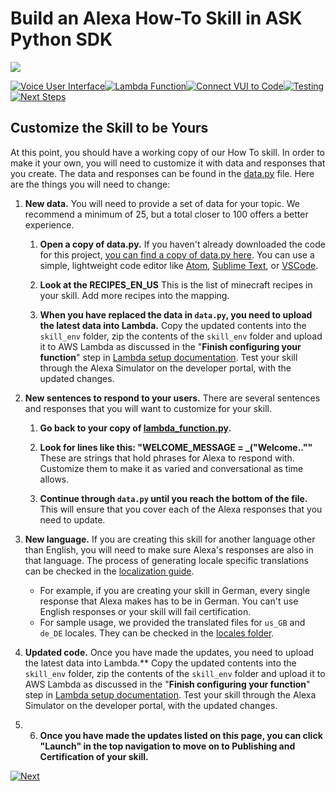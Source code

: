 # Build an Alexa How-To Skill in ASK Python SDK
<img src="https://m.media-amazon.com/images/G/01/mobile-apps/dex/alexa/alexa-skills-kit/tutorials/quiz-game/header._TTH_.png" />

[![Voice User Interface](https://m.media-amazon.com/images/G/01/mobile-apps/dex/alexa/alexa-skills-kit/tutorials/navigation/1-locked._TTH_.png)](./1-voice-user-interface.md)[![Lambda Function](https://m.media-amazon.com/images/G/01/mobile-apps/dex/alexa/alexa-skills-kit/tutorials/navigation/2-locked._TTH_.png)](./2-lambda-function.md)[![Connect VUI to Code](https://m.media-amazon.com/images/G/01/mobile-apps/dex/alexa/alexa-skills-kit/tutorials/navigation/3-locked._TTH_.png)](./3-connect-vui-to-code.md)[![Testing](https://m.media-amazon.com/images/G/01/mobile-apps/dex/alexa/alexa-skills-kit/tutorials/navigation/4-locked._TTH_.png)](./4-testing.md)[![Next Steps](https://m.media-amazon.com/images/G/01/mobile-apps/dex/alexa/alexa-skills-kit/tutorials/navigation/5-on._TTH_.png)](./5-next-steps.md)

## Customize the Skill to be Yours

At this point, you should have a working copy of our How To skill.  In order to make it your own, you will need to customize it with data and responses that you create. The data and responses can be found in the [data.py](../lambda/alexa/py/data.py) file. Here are the things you will need to change:

1.  **New data.** You will need to provide a set of data for your topic.  We recommend a minimum of 25, but a total closer to 100 offers a better experience.

    1.  **Open a copy of data.py.** If you haven't already downloaded the code for this project, [you can find a copy of data.py here](../lambda/py/alexa/data.py).  You can use a simple, lightweight code editor like [Atom](http://atom.io), [Sublime Text](http://sublimetext.com), or [VSCode](http://code.visualstudio.com).

    2.  **Look at the RECIPES_EN_US**  This is the list of minecraft recipes in your skill. Add more recipes into the mapping.

    3.  **When you have replaced the data in `data.py`, you need to upload the latest data into Lambda.**  Copy the updated contents into the ``skill_env`` folder, zip the contents of the ``skill_env`` folder and upload it to AWS Lambda as discussed in the "**Finish configuring your function**" step in [Lambda setup documentation](./2-lambda-function.md). Test your skill through the Alexa Simulator on the developer portal, with the updated changes.

2.  **New sentences to respond to your users.** There are several sentences and responses that you will want to customize for your skill.

    1.  **Go back to your copy of [lambda_function.py](../lambda/lambda_function.py).**

    2.  **Look for lines like this: "WELCOME_MESSAGE = _("Welcome..""** These are strings that hold phrases for Alexa to respond with.  Customize them to make it as varied and conversational as time allows.

    3.  **Continue through ``data.py`` until you reach the bottom of the file.**  This will ensure that you cover each of the Alexa responses that you need to update.

3.  **New language.** If you are creating this skill for another language other than English, you will need to make sure Alexa's responses are also in that language. The process of generating locale specific translations can be checked in the [localization guide](./localization.md).

    *  For example, if you are creating your skill in German, every single response that Alexa makes has to be in German.  You can't use English responses or your skill will fail certification.
    *  For sample usage, we provided the translated files for ``us_GB`` and ``de_DE`` locales. They can be checked in the [locales folder](../lambda/py/locales).
    
4.  **Updated code.** Once you have made the updates, you need to upload the latest data into Lambda.**  Copy the updated contents into the ``skill_env`` folder, zip the contents of the ``skill_env`` folder and upload it to AWS Lambda as discussed in the "**Finish configuring your function**" step in [Lambda setup documentation](./2-lambda-function.md). Test your skill through the Alexa Simulator on the developer portal, with the updated changes.

5. 6.  **Once you have made the updates listed on this page, you can click "Launch" in the top navigation to move on to Publishing and Certification of your skill.**

    <!--![Dev Portal Next](https://m.media-amazon.com/images/G/01/mobile-apps/dex/alexa/alexa-skills-kit/tutorials/general/3-7-next-button._TTH_.png) -->


[![Next](https://m.media-amazon.com/images/G/01/mobile-apps/dex/alexa/alexa-skills-kit/tutorials/general/buttons/button_next_publication._TTH_.png)](6-publication.md)
    
   
